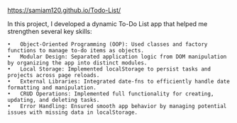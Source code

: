 https://samiam120.github.io/Todo-List/

In this project, I developed a dynamic To-Do List app that helped me strengthen several key skills:

	•	Object-Oriented Programming (OOP): Used classes and factory functions to manage to-do items as objects.
	•	Modular Design: Separated application logic from DOM manipulation by organizing the app into distinct modules.
	•	Local Storage: Implemented localStorage to persist tasks and projects across page reloads.
	•	External Libraries: Integrated date-fns to efficiently handle date formatting and manipulation.
	•	CRUD Operations: Implemented full functionality for creating, updating, and deleting tasks.
	•	Error Handling: Ensured smooth app behavior by managing potential issues with missing data in localStorage.
